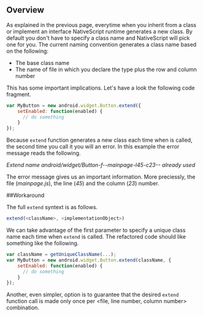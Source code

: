 ## Overview

As explained in the previous page, everytime when you inherit from a class or implement an interface NativeScript runtime generates a new class. By default you don't have to specify a class name and NativeScript will pick one for you. The current naming convention generates a class name based on the following:
* The base class name
* The name of file in which you declare the type plus the row and column number

This has some important implications. Let's have a look the following code fragment.

```JavaScript
var MyButton = new android.widget.Button.extend({
    setEnabled: function(enabled) {
      // do something
    }
});
```
Because `extend` function generates a new class each time when is called, the second time you call it you will an error. In this example the error message reads the following.

*Extend name android/widget/Button-f--mainpage-l45-c23-- already used*

The error message gives us an important information. More preciessly, the file (*mainpage.js*), the line (*45*) and the column (*23*) number.

##Workaround

The full `extend` syntext is as follows.

```JavaScript
extend(<className>, <implementationObject>)
```
We can take advantage of the first parameter to specify a unique class name each time when `extend` is called. The refactored code should like something like the following.


```JavaScript
var className = getUniqueClassName(...);
var MyButton = new android.widget.Button.extend(className, {
    setEnabled: function(enabled) {
      // do something
    }
});
```

Another, even simpler, option is to guarantee that the desired `extend` function call is made only once per <file, line number, column number> combination.
